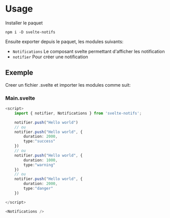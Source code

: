 # Usage

Installer le paquet

```
npm i -D svelte-notifs
```

Ensuite exporter depuis le paquet, les modules suivants:

- `Notifications` Le composant svelte permettant d'afficher les notification
- `notifier` Pour créer une notification

## Exemple

Creer un fichier .svelte et importer les modules comme suit:

### Main.svelte

```typescript
<script>
    import { notifier, Notifications } from 'svelte-notifs';

    notifier.push("Hello world")
    // ou
    notifier.push("Hello world", {
        duration: 2000,
        type:"success"
    })
    // ou
    notifier.push("Hello world", {
        duration: 1000,
        type:"warning"
    })
    // ou
    notifier.push("Hello world", {
        duration: 2000,
        type:"danger"
    })

</script>

<Notifications />

```
